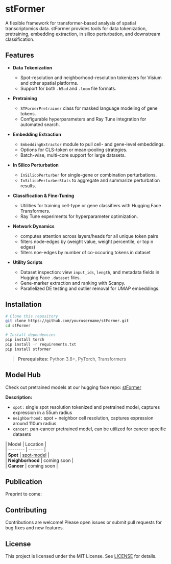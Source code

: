 # stFormer

A flexible framework for transformer-based analysis of spatial transcriptomics data. stFormer provides tools for data tokenization, pretraining, embedding extraction, in silico perturbation, and downstream classification.

## Features

- **Data Tokenization**

  - Spot-resolution and neighborhood-resolution tokenizers for Visium and other spatial platforms.
  - Support for both `.h5ad` and `.loom` file formats.

- **Pretraining**

  - `STFormerPretrainer` class for masked language modeling of gene tokens.
  - Configurable hyperparameters and Ray Tune integration for automated search.

- **Embedding Extraction**

  - `EmbeddingExtractor` module to pull cell- and gene-level embeddings.
  - Options for CLS-token or mean-pooling strategies.
  - Batch-wise, multi-core support for large datasets.

- **In Silico Perturbation**

  - `InSilicoPerturber` for single-gene or combination perturbations.
  - `InSilicoPerturberStats` to aggregate and summarize perturbation results.

- **Classification & Fine-Tuning**

  - Utilities for training cell-type or gene classifiers with Hugging Face Transformers.
  - Ray Tune experiments for hyperparameter optimization.
    
- **Network Dynamics**

  - computes attention across layers/heads for all unique token pairs
  - filters node-edges by (weight value, weight percentile, or top n edges)
  - filters noe-edges by number of co-occuring tokens in dataset

- **Utility Scripts**

  - Dataset inspection: view `input_ids`, `length`, and metadata fields in Hugging Face `.dataset` files.
  - Gene-marker extraction and ranking with Scanpy.
  - Parallelized DE testing and outlier removal for UMAP embeddings.



## Installation

```bash
# Clone this repository
git clone https://github.com/yourusername/stFormer.git
cd stFormer

# Install dependencies
pip install torch
pip install -r requirements.txt
pip install stformer
```

> **Prerequisites:** Python 3.8+, PyTorch, Transformers

## Model Hub
Check out pretrained models at our hugging face repo:  [stFormer](https://huggingface.co/Istrope/stFormer)

**Description:**
- `spot:` single spot resolution tokenized and pretrained model, captures expression in a 55um radius
- `neighborhood:` spot + neighbor cell resolution, captures expression around 110um radius
- `cancer:` pan-cancer pretrained model, can be utilized for cancer specific datasets
  
| Model    | Location | <br>
| -------- | ------- | <br>
| **Spot**  | [spot-model](https://huggingface.co/Istrope/stFormer/tree/main/models/spot)    | <br>
| **Neighborhood** | coming soon     | <br>
| **Cancer**    | coming soon    | <br>

## Publication

Preprint to come: 

## Contributing

Contributions are welcome! Please open issues or submit pull requests for bug fixes and new features.

## License

This project is licensed under the MIT License. See [LICENSE](LICENSE) for details.



